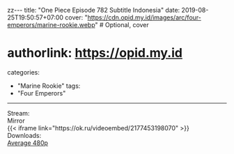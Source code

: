 zz---
title: "One Piece Episode 782 Subtitle Indonesia"
date: 2019-08-25T19:50:57+07:00
cover: "https://cdn.opid.my.id/images/arc/four-emperors/marine-rookie.webp" # Optional, cover
# authorlink: https://opid.my.id
categories:
  - "Marine Rookie"
tags:
  - "Four Emperors"
---
<div class="ui menu violet borderless inverted">
  <div class="header item active">
        Stream:
    </div>
  <a class="active item" data-tab="mirror">
    <i class="odnoklassniki icon"></i> Mirror
  </a>
</div>
<div class="ui bottom attached tab segment active" style="border:0 !important;" data-tab="mirror">
{{< iframe link="https://ok.ru/videoembed/2177453198070" >}}
</div>
<div class="ui menu violet borderless inverted">
  <div class="header item active">
        Downloads:
    </div>
  <a class="item nounderline" href="https://ouo.io/WmYHd9" target="_blank" rel="dofollow"><i class="google drive icon"></i>
    Average 480p</a>
</div>